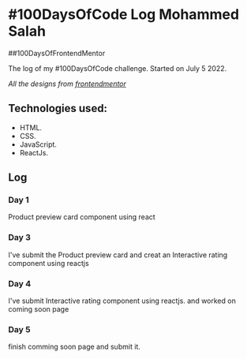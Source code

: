 # #100DaysOfCode Log Mohammed Salah

##100DaysOfFrontendMentor

The log of my #100DaysOfCode challenge. Started on July 5 2022.

_All the designs from [frontendmentor](https://www.frontendmentor.io/)_

## Technologies used:

- HTML.
- CSS.
- JavaScript.
- ReactJs.

## Log

### Day 1

Product preview card component using react

### Day 3

I've submit the Product preview card and creat an Interactive rating component using reactjs

### Day 4

I've submit Interactive rating component using reactjs. and worked on coming soon page

### Day 5

finish comming soon page and submit it.

